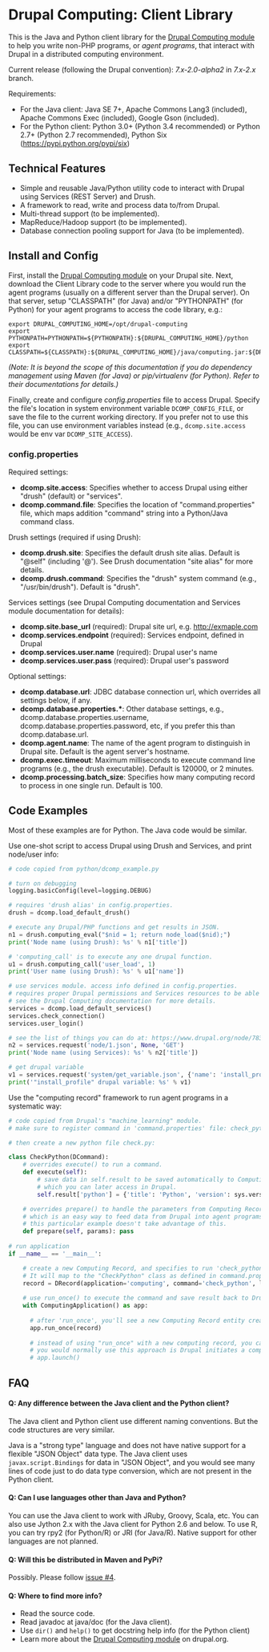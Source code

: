 Drupal Computing: Client Library
================================

This is the Java and Python client library for the [Drupal Computing module](http://drupal.org/project/computing) to help you write non-PHP programs, or _agent programs_, that interact with Drupal in a distributed computing environment.

Current release (following the Drupal convention): _7.x-2.0-alpha2_ in _7.x-2.x_ branch.

Requirements:

  * For the Java client: Java SE 7+, Apache Commons Lang3 (included), Apache Commons Exec (included), Google Gson (included).
  * For the Python client: Python 3.0+ (Python 3.4 recommended) or Python 2.7+ (Python 2.7 recommended), Python Six (https://pypi.python.org/pypi/six)


Technical Features
------------------

  * Simple and reusable Java/Python utility code to interact with Drupal using Services (REST Server) and Drush.
  * A framework to read, write and process data to/from Drupal.
  * Multi-thread support (to be implemented).
  * MapReduce/Hadoop support (to be implemented).
  * Database connection pooling support for Java (to be implemented).
  

Install and Config
------------------

First, install the [Drupal Computing module](http://drupal.org/project/computing) on your Drupal site. Next, download the Client Library code to the server where you would run the agent programs (usually on a different server than the Drupal server). On that server, setup "CLASSPATH" (for Java) and/or "PYTHONPATH" (for Python) for your agent programs to access the code library, e.g.:

```
export DRUPAL_COMPUTING_HOME=/opt/drupal-computing
export PYTHONPATH=PYTHONPATH=${PYTHONPATH}:${DRUPAL_COMPUTING_HOME}/python
export CLASSPATH=${CLASSPATH}:${DRUPAL_COMPUTING_HOME}/java/computing.jar:${DRUPAL_COMPUTING_HOME}/java/lib/*
```

_(Note: It is beyond the scope of this documentation if you do dependency management using Maven (for Java) or pip/virtualenv (for Python). Refer to their documentations for details.)_

Finally, create and configure _config.properties_ file to access Drupal. Specify the file's location in system environment variable `DCOMP_CONFIG_FILE`, or save the file to the current working directory. If you prefer not to use this file, you can use environment variables instead (e.g., `dcomp.site.access` would be env var `DCOMP_SITE_ACCESS`).

### config.properties ###

Required settings:

  * __dcomp.site.access__: Specifies whether to access Drupal using either "drush" (default) or "services".
  * __dcomp.command.file__: Specifies the location of "command.properties" file, which maps addition "command" string into a Python/Java command class. 

Drush settings (required if using Drush):

  * __dcomp.drush.site__: Specifies the default drush site alias. Default is "@self" (including '@'). See Drush documentation "site alias" for more details.
  * __dcomp.drush.command__: Specifies the "drush" system command (e.g., "/usr/bin/drush"). Default is "drush".

Services settings (see Drupal Computing documentation and Services module documentation for details): 

  * __dcomp.site.base_url__ (required): Drupal site url, e.g. http://exmaple.com
  * __dcomp.services.endpoint__ (required): Services endpoint, defined in Drupal
  * __dcomp.services.user.name__ (required): Drupal user's name
  * __dcomp.services.user.pass__ (required): Drupal user's password

Optional settings:

  * __dcomp.database.url__: JDBC database connection url, which overrides all settings below, if any.
  * __dcomp.database.properties.*__: Other database settings, e.g., dcomp.database.properties.username, dcomp.database.properties.password, etc, if you prefer this than dcomp.database.url.
  * __dcomp.agent.name__: The name of the agent program to distinguish in Drupal site. Default is the agent server's hostname.
  * __dcomp.exec.timeout__: Maximum milliseconds to execute command line programs (e.g., the drush executable). Default is 120000, or 2 minutes.
  * __dcomp.processing.batch_size__: Specifies how many computing record to process in one single run. Default is 100.



Code Examples
-------------

Most of these examples are for Python. The Java code would be similar.

Use one-shot script to access Drupal using Drush and Services, and print node/user info:

```python
# code copied from python/dcomp_example.py

# turn on debugging
logging.basicConfig(level=logging.DEBUG)

# requires 'drush alias' in config.properties.
drush = dcomp.load_default_drush()

# execute any Drupal/PHP functions and get results in JSON.
n1 = drush.computing_eval("$nid = 1; return node_load($nid);")
print('Node name (using Drush): %s' % n1['title'])

# 'computing_call' is to execute any one drupal function.
u1 = drush.computing_call('user_load', 1)
print('User name (using Drush): %s' % u1['name'])

# use services module. access info defined in config.properties.
# requires proper Drupal permissions and Services resources to be able to run successfully.
# see the Drupal Computing documentation for more details.
services = dcomp.load_default_services()
services.check_connection()
services.user_login()

# see the list of things you can do at: https://www.drupal.org/node/783254
n2 = services.request('node/1.json', None, 'GET')
print('Node name (using Services): %s' % n2['title'])

# get drupal variable
v1 = services.request('system/get_variable.json', {'name': 'install_profile', 'default': 'n/a'}, 'POST')
print('"install_profile" drupal variable: %s' % v1)
```

Use the "computing record" framework to run agent programs in a systematic way:

```python
# code copied from Drupal's "machine_learning" module.
# make sure to register command in 'command.properties' file: check_python = CheckPython

# then create a new python file check.py:

class CheckPython(DCommand):
    # overrides execute() to run a command. 
    def execute(self):
        # save data in self.result to be saved automatically to Computing Record "output" field
        # which you can later access in Drupal. 
        self.result['python'] = {'title': 'Python', 'version': sys.version, 'installed': True}

    # overrides prepare() to handle the parameters from Computing Record "input" field
    # which is an easy way to feed data from Drupal into agent programs using either Drush or Services.
    # this particular example doesn't take advantage of this.
    def prepare(self, params): pass
    
# run application
if __name__ == '__main__':

    # create a new Computing Record, and specifies to run 'check_python' command
    # It will map to the "CheckPython" class as defined in command.properties.
    record = DRecord(application='computing', command='check_python', label='Check Python Libraries')
    
    # use run_once() to execute the command and save result back to Drupal via the use of Computing Record.
    with ComputingApplication() as app:
    
      # after 'run_once', you'll see a new Computing Record entity created in Drupal.
      app.run_once(record)
      
      # instead of using "run_once" with a new computing record, you can process computing records already created in Drupal
      # you would normally use this approach is Drupal initiates a computing request with data saved in "input".
      # app.launch()
```

FAQ
---

#### Q: Any difference between the Java client and the Python client? ####

The Java client and Python client use different naming conventions. But the code structures are very similar.

Java is a "strong type" language and does not have native support for a flexible "JSON Object" data type. The Java client uses `javax.script.Bindings` for data in "JSON Object", and you would see many lines of code just to do data type conversion, which are not present in the Python client.

#### Q: Can I use languages other than Java and Python? ####

You can use the Java client to work with JRuby, Groovy, Scala, etc. You can also use Jython 2.x with the Java client for Python 2.6 and below. To use R, you can try rpy2 (for Python/R) or JRI (for Java/R). Native support for other languages are not planned.

#### Q: Will this be distributed in Maven and PyPi?

Possibly. Please follow [issue #4](https://github.com/danithaca/drupal-computing/issues/4).

#### Q: Where to find more info? ####

  * Read the source code.
  * Read javadoc at java/doc (for the Java client).
  * Use `dir()` and `help()` to get docstring help info (for the Python client)
  * Learn more about the [Drupal Computing module](http://drupal.org/project/computing) on drupal.org.
  
